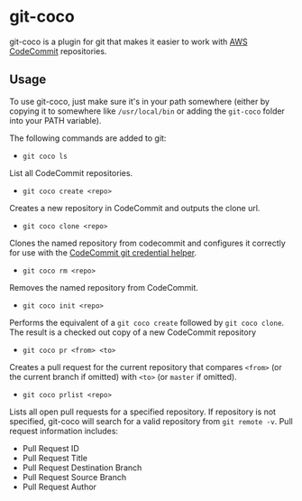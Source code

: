 # git-coco

git-coco is a plugin for git that makes it easier to work with [AWS CodeCommit](https://aws.amazon.com/codecommit/) repositories.

## Usage

To use git-coco, just make sure it's in your path somewhere (either by copying it to somewhere like `/usr/local/bin` or adding the `git-coco` folder into your PATH variable).

The following commands are added to git:

* `git coco ls`

List all CodeCommit repositories.

* `git coco create <repo>`

Creates a new repository in CodeCommit and outputs the clone url.

* `git coco clone <repo>`

Clones the named repository from codecommit and configures it correctly for use with the [CodeCommit git credential helper](https://docs.aws.amazon.com/cli/latest/reference/codecommit/credential-helper/index.html).

* `git coco rm <repo>`

Removes the named repository from CodeCommit.

* `git coco init <repo>`

Performs the equivalent of a `git coco create` followed by `git coco clone`. The result is a checked out copy of a new CodeCommit repository

* `git coco pr <from> <to>`

Creates a pull request for the current repository that compares `<from>` (or the current branch if omitted) with `<to>` (or `master` if omitted).

* `git coco prlist <repo>`

Lists all open pull requests for a specified repository. If repository is not specified, git-coco will search for a valid repository from `git remote -v`. Pull request information includes:
- Pull Request ID
- Pull Request Title
- Pull Request Destination Branch
- Pull Request Source Branch
- Pull Request Author
